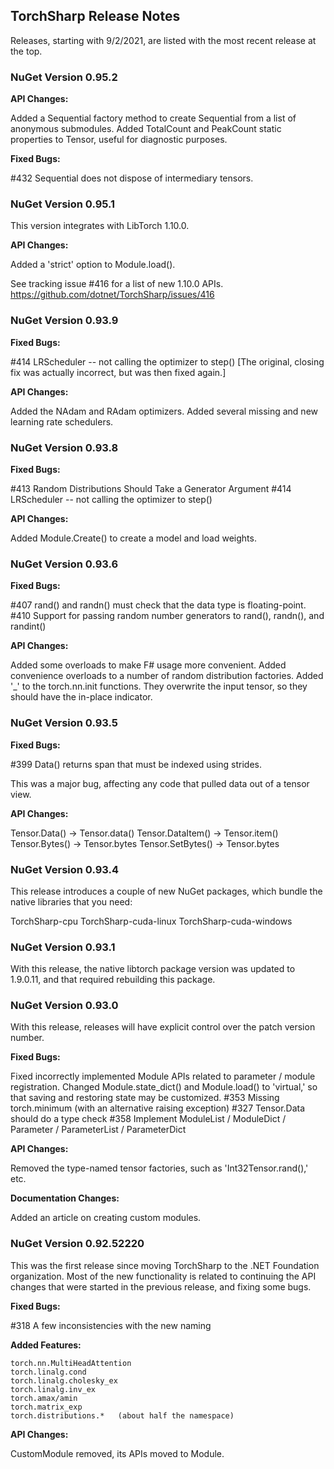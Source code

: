 ## TorchSharp Release Notes

Releases, starting with 9/2/2021, are listed with the most recent release at the top.

### NuGet Version 0.95.2

__API Changes:__

Added a Sequential factory method to create Sequential from a list of anonymous submodules.
Added TotalCount and PeakCount static properties to Tensor, useful for diagnostic purposes.

__Fixed Bugs:__

#432 Sequential does not dispose of intermediary tensors.

### NuGet Version 0.95.1

This version integrates with LibTorch 1.10.0.

__API Changes:__

Added a 'strict' option to Module.load().

See tracking issue #416 for a list of new 1.10.0 APIs.
https://github.com/dotnet/TorchSharp/issues/416

### NuGet Version 0.93.9

__Fixed Bugs:__

#414 LRScheduler -- not calling the optimizer to step() [The original, closing fix was actually incorrect, but was then fixed again.]

__API Changes:__

Added the NAdam and RAdam optimizers.
Added several missing and new learning rate schedulers.


### NuGet Version 0.93.8

__Fixed Bugs:__

#413 Random Distributions Should Take a Generator Argument
#414 LRScheduler -- not calling the optimizer to step()

__API Changes:__

Added Module.Create<T>() to create a model and load weights.

### NuGet Version 0.93.6

__Fixed Bugs:__

#407 rand() and randn() must check that the data type is floating-point.
#410 Support for passing random number generators to rand(), randn(), and randint()


__API Changes:__

Added some overloads to make F# usage more convenient.
Added convenience overloads to a number of random distribution factories.
Added '_' to the torch.nn.init functions. They overwrite the input tensor, so they should have the in-place indicator.

### NuGet Version 0.93.5

__Fixed Bugs:__

#399 Data<T>() returns span that must be indexed using strides. 

This was a major bug, affecting any code that pulled data out of a tensor view.

__API Changes:__

Tensor.Data<T>() -> Tensor.data<T>()
Tensor.DataItem<T>() -> Tensor.item<T>()
Tensor.Bytes() -> Tensor.bytes
Tensor.SetBytes() -> Tensor.bytes

### NuGet Version 0.93.4

This release introduces a couple of new NuGet packages, which bundle the native libraries that you need:

TorchSharp-cpu
TorchSharp-cuda-linux
TorchSharp-cuda-windows

### NuGet Version 0.93.1

With this release, the native libtorch package version was updated to 1.9.0.11, and that required rebuilding this package.

### NuGet Version 0.93.0

With this release, releases will have explicit control over the patch version number.

__Fixed Bugs:__

Fixed incorrectly implemented Module APIs related to parameter / module registration.
Changed Module.state_dict() and Module.load() to 'virtual,' so that saving and restoring state may be customized.
#353 Missing torch.minimum (with an alternative raising exception)
#327 Tensor.Data<T> should do a type check
#358 Implement ModuleList / ModuleDict / Parameter / ParameterList / ParameterDict

__API Changes:__

Removed the type-named tensor factories, such as 'Int32Tensor.rand(),' etc.

__Documentation Changes:__

Added an article on creating custom modules.

### NuGet Version 0.92.52220

This was the first release since moving TorchSharp to the .NET Foundation organization. Most of the new functionality is related to continuing the API changes that were started in the previous release, and fixing some bugs.

__Fixed Bugs:__

#318 A few inconsistencies with the new naming

__Added Features:__

```
torch.nn.MultiHeadAttention
torch.linalg.cond
torch.linalg.cholesky_ex
torch.linalg.inv_ex
torch.amax/amin
torch.matrix_exp
torch.distributions.*   (about half the namespace)
```

__API Changes:__

CustomModule removed, its APIs moved to Module.
